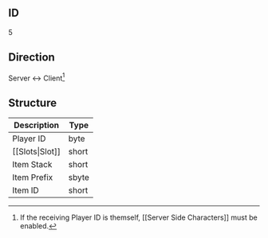 ## ID
5

## Direction
Server <-> Client[^1]

## Structure
| Description     | Type  |
|-----------------|-------|
| Player ID       | byte  |
| [[Slots\|Slot]] | short |
| Item Stack      | short |
| Item Prefix     | sbyte |
| Item ID         | short |

[^1]: If the receiving Player ID is themself, [[Server Side Characters]] must be enabled.